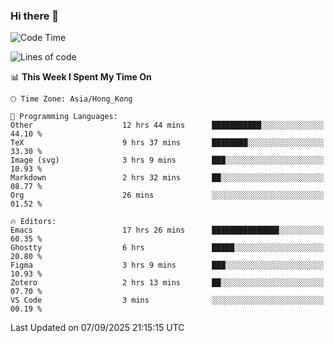 ### Hi there 👋

<!--
**nicehiro/nicehiro** is a ✨ _special_ ✨ repository because its `README.md` (this file) appears on your GitHub profile.

Here are some ideas to get you started:

- 🔭 I’m currently working on ...
- 🌱 I’m currently learning ...
- 👯 I’m looking to collaborate on ...
- 🤔 I’m looking for help with ...
- 💬 Ask me about ...
- 📫 How to reach me: ...
- 😄 Pronouns: ...
- ⚡ Fun fact: ...
-->

<!--START_SECTION:waka-->
![Code Time](http://img.shields.io/badge/Code%20Time-992%20hrs%202%20mins-blue)

![Lines of code](https://img.shields.io/badge/From%20Hello%20World%20I%27ve%20Written-1.9%20million%20lines%20of%20code-blue)

📊 **This Week I Spent My Time On** 

```text
🕑︎ Time Zone: Asia/Hong_Kong

💬 Programming Languages: 
Other                    12 hrs 44 mins      ███████████░░░░░░░░░░░░░░   44.10 % 
TeX                      9 hrs 37 mins       ████████░░░░░░░░░░░░░░░░░   33.30 % 
Image (svg)              3 hrs 9 mins        ███░░░░░░░░░░░░░░░░░░░░░░   10.93 % 
Markdown                 2 hrs 32 mins       ██░░░░░░░░░░░░░░░░░░░░░░░   08.77 % 
Org                      26 mins             ░░░░░░░░░░░░░░░░░░░░░░░░░   01.52 % 

🔥 Editors: 
Emacs                    17 hrs 26 mins      ███████████████░░░░░░░░░░   60.35 % 
Ghostty                  6 hrs               █████░░░░░░░░░░░░░░░░░░░░   20.80 % 
Figma                    3 hrs 9 mins        ███░░░░░░░░░░░░░░░░░░░░░░   10.93 % 
Zotero                   2 hrs 13 mins       ██░░░░░░░░░░░░░░░░░░░░░░░   07.70 % 
VS Code                  3 mins              ░░░░░░░░░░░░░░░░░░░░░░░░░   00.19 % 
```


 Last Updated on 07/09/2025 21:15:15 UTC
<!--END_SECTION:waka-->
